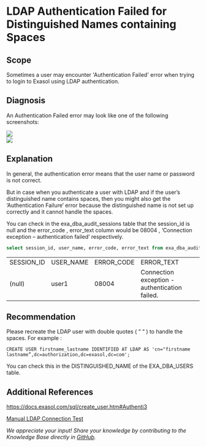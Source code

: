 # LDAP Authentication Failed for Distinguished Names containing Spaces 
## Scope

Sometimes a user may encounter 'Authentication Failed' error when trying to login to Exasol using LDAP authentication.

## Diagnosis

An Authentication Failed error may look like one of the following screenshots:

![](images/exa-Vandana_0-1621342489198.png)  
![](images/exa-Vandana_1-1621342715904.png)

## Explanation

In general, the authentication error means that the user name or password is not correct.

But in case when you authenticate a user with LDAP and if the user’s distinguished name contains spaces, then you might also get the ‘Authentication Failure’ error because the distinguished name is not set up correctly and it cannot handle the spaces.

You can check in the exa_dba_audit_sessions table that the session_id is null and the error_code , error_text column would be 08004 , ‘Connection exception – authentication failed’ respectively. 


```sql
select session_id, user_name, error_code, error_text from exa_dba_audit_sessions where  success is false order by login_time desc;
```


|  |  |  |  |
| --- | --- | --- | --- |
| SESSION_ID | USER_NAME | ERROR_CODE | ERROR_TEXT |
| (null) | user1 | 08004 | Connection exception - authentication failed. |

## Recommendation

Please recreate the LDAP user with double quotes ( “ “ ) to handle the spaces. For example :


```markup
CREATE USER firstname_lastname IDENTIFIED AT LDAP AS 'cn="firstname lastname”,dc=authorization,dc=exasol,dc=com'; 
```
You can check this in the DISTINGUISHED_NAME of the EXA_DBA_USERS table.

## Additional References

<https://docs.exasol.com/sql/create_user.htm#Authenti3>

[Manual LDAP Connection Test](https://exasol.my.site.com/s/article/Manual-LDAP-Connection-Test)

*We appreciate your input! Share your knowledge by contributing to the Knowledge Base directly in [GitHub](https://github.com/exasol/public-knowledgebase).* 